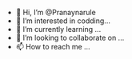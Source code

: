 - 👋 Hi, I’m @Pranaynarule
- 👀 I’m interested in codding...
- 🌱 I’m currently learning ...
- 💞️ I’m looking to collaborate on ...
- 📫 How to reach me ...

<!---
Pranaynarule/Pranaynarule is a ✨ special ✨ repository because its `README.md` (this file) appears on your GitHub profile.
You can click the Preview link to take a look at your changes.
--->
